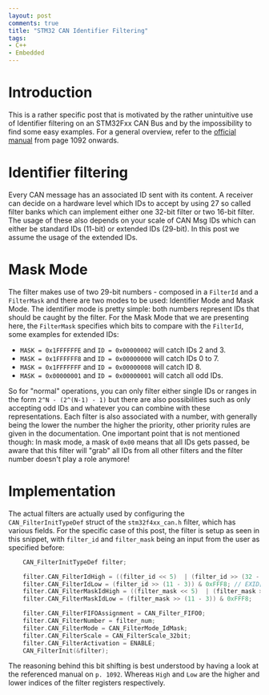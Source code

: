 ```yaml
---
layout: post
comments: true
title: "STM32 CAN Identifier Filtering"
tags:
- C++
- Embedded
---
```


# Introduction

This is a rather specific post that is motivated by the rather unintuitive use of Identifier filtering on an STM32Fxx CAN Bus and by the impossibility to find some easy examples. For a general overview, refer to the [official manual](http://www.st.com/content/ccc/resource/technical/document/reference_manual/3d/6d/5a/66/b4/99/40/d4/DM00031020.pdf/files/DM00031020.pdf/jcr:content/translations/en.DM00031020.pdf) from page 1092 onwards.

<!--more-->

# Identifier filtering
Every CAN message has an associated ID sent with its content. A receiver can decide on a hardware level which IDs to accept by using 27 so called filter banks which can implement either one 32-bit filter or two 16-bit filter. The usage of these also depends on your scale of CAN Msg IDs which can either be standard IDs (11-bit) or extended IDs (29-bit). In this post we assume the usage of the extended IDs.

# Mask Mode
The filter makes use of two 29-bit numbers - composed in a `FilterId` and a `FilterMask` and there are two modes to be used: Identifier Mode and Mask Mode. The identifier mode is pretty simple: both numbers represent IDs that should be caught by the filter. For the Mask Mode that we are presenting here, the `FilterMask` specifies which bits to compare with the `FilterId`, some examples for extended IDs:

* `MASK = 0x1FFFFFFE` and `ID = 0x00000002` will catch IDs 2 and 3.
* `MASK = 0x1FFFFFF8` and `ID = 0x00000000` will catch IDs 0 to 7.
* `MASK = 0x1FFFFFFF` and `ID = 0x00000008` will catch ID 8.
* `MASK = 0x00000001` and `ID = 0x00000001` will catch all odd IDs.

So for "normal" operations, you can only filter either single IDs or ranges in the form `2^N - (2^(N-1) - 1)` but there are also possibilities such as only accepting odd IDs and whatever you can combine with these representations. Each filter is also associated with a number, with generally being the lower the number the higher the priority, other priority rules are given in the documentation. One important point that is not mentioned though: In mask mode, a mask of `0x00` means that all IDs gets passed, be aware that this filter will "grab" all IDs from all other filters and the filter number doesn't play a role anymore!

# Implementation
The actual filters are actually used by configuring the `CAN_FilterInitTypeDef` struct of the `stm32f4xx_can.h` filter, which has various fields. For the specific case of this post, the filter is setup as seen in this snippet, with `filter_id` and `filter_mask` being an input from the user as specified before:

```cpp
    CAN_FilterInitTypeDef filter;

    filter.CAN_FilterIdHigh = ((filter_id << 5)  | (filter_id >> (32 - 5))) & 0xFFFF; // STID[10:0] & EXTID[17:13]
    filter.CAN_FilterIdLow = (filter_id >> (11 - 3)) & 0xFFF8; // EXID[12:5] & 3 Reserved bits
    filter.CAN_FilterMaskIdHigh = ((filter_mask << 5)  | (filter_mask >> (32 - 5))) & 0xFFFF;
    filter.CAN_FilterMaskIdLow = (filter_mask >> (11 - 3)) & 0xFFF8;

    filter.CAN_FilterFIFOAssignment = CAN_Filter_FIFO0;
    filter.CAN_FilterNumber = filter_num;
    filter.CAN_FilterMode = CAN_FilterMode_IdMask;
    filter.CAN_FilterScale = CAN_FilterScale_32bit;
    filter.CAN_FilterActivation = ENABLE;
    CAN_FilterInit(&filter);
```

The reasoning behind this bit shifting is best understood by having a look at the referenced manual on `p. 1092`. Whereas `High` and `Low` are the higher and lower indices of the filter registers respectively.
